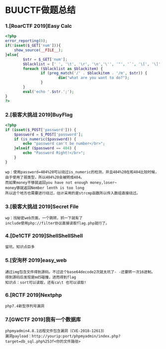 # BUUCTF做题总结
### 1.[RoarCTF 2019]Easy Calc
```php
<?php
error_reporting(0);
if(!isset($_GET['num'])){
    show_source(__FILE__);
}else{
        $str = $_GET['num'];
        $blacklist = [' ', '\t', '\r', '\n','\'', '"', '`', '\[', '\]','\$','\\','\^'];
        foreach ($blacklist as $blackitem) {
                if (preg_match('/' . $blackitem . '/m', $str)) {
                        die("what are you want to do?");
                }
        }
        eval('echo '.$str.';');
}
?>
```
### 2.[极客大挑战 2019]BuyFlag
```php
<?php
if (isset($_POST['password'])) {
	$password = $_POST['password'];
	if (is_numeric($password)) {
		echo "password can't be number</br>";
	}elseif ($password == 404) {
		echo "Password Right!</br>";
	}
}
```
    wp：使用password=404%20可以绕过is_numeric的检测，并且404%20在和404比较时候，由于使用了弱类型，所以404%20会被转成404。
    而如果money不够就返回you have not enough money,loser~
    money够就返回Nember lenth is too long
    所以这个地方也需要进行绕过，估计采用的是strcmp函数所以传入数组直接绕过。
    
### 3.[极客大挑战 2019]Secret File
    wp：找秘密web页面，一个跳转，抓一下就有了
    include使用php://filter协议直接读取flag.php就行了。
### 4.[De1CTF 2019]ShellShellShell
    留坑，知识点巨多
### 5.[安洵杯 2019]easy_web
    通过img包含文件得到源码。不过这个base64decode2次就太坑了- -还要转一次16进制。
    得到源码后发现是md5碰撞，进而得到flag
    知识点：sort可以读取，还有ca\t 也可以读取!
### 6.[RCTF 2019]Nextphp
    php7.4新型序列号漏洞
### 7.[GWCTF 2019]我有一个数据库
    phpmyadmin4.8.1远程文件包含漏洞（CVE-2018-12613）
    漏洞payload：http://yourip:port/phpmyadmin/index.php?target=db_sql.php%253f<你的文件路径>